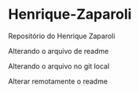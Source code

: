 # Henrique-Zaparoli
Repositório do Henrique Zaparoli

Alterando o arquivo de readme

Alterando o arquivo no git local

Alterar remotamente o readme
